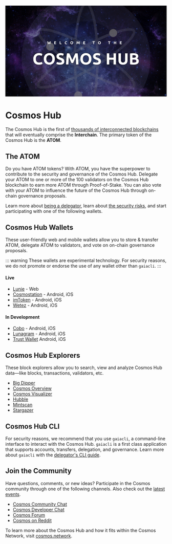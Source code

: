 ![Welcome to the Cosmos Hub](./welcome-banner.jpg)

# Cosmos Hub

The Cosmos Hub is the first of [thousands of interconnected blockchains](https://cosmos.network) that will eventually comprise the **Interchain**. The primary token of the Cosmos Hub is the **ATOM**.

## The ATOM

Do you have ATOM tokens? With ATOM, you have the superpower to contribute to the security and governance of the Cosmos Hub. Delegate your ATOM to one or more of the 100 validators on the Cosmos Hub blockchain to earn more ATOM through Proof-of-Stake. You can also vote with your ATOM to influence the future of the Cosmos Hub through on-chain governance proposals.

Learn more about [being a delegator](/intro/delegator-faq), learn about [the security risks](/intro/delegator-security), and start participating with one of the following wallets.

## Cosmos Hub Wallets

These user-friendly web and mobile wallets allow you to store & transfer ATOM, delegate ATOM to validators, and vote on on-chain governance proposals.

::: warning
These wallets are experimental technology. For security reasons, we do not promote or endorse the use of any wallet other than `gaiacli`.
:::

#### Live

* [Lunie](https://lunie.io) - Web
* [Cosmostation](https://www.cosmostation.io/) - Android, iOS
* [imToken](https://token.im/) - Android, iOS
* [Wetez](https://www.wetez.io/pc/homepage) - Android, iOS

#### In Development

* [Cobo](https://cobo.com/) - Android, iOS
* [Lunagram](https://lunamint.com/) - Android, iOS
* [Trust Wallet](https://trustwallet.com/) Android, iOS


## Cosmos Hub Explorers

These block explorers allow you to search, view and analyze Cosmos Hub data&mdash;like blocks, transactions, validators, etc.

* [Big Dipper](https://cosmos.bigdipper.live)
* [Cosmos Overview](https://genesislab.net)
* [Cosmos Visualizer](https://nylira.net/3d)
* [Hubble](https://hubble.figment.network)
* [Mintscan](https://mintscan.io)
* [Stargazer](https://stargazer.certus.one)

## Cosmos Hub CLI

For security reasons, we recommend that you use `gaiacli`, a command-line interface to interact with the Cosmos Hub. `gaiacli` is a first class application that supports accounts, transfers, delegation, and governance. Learn more about `gaiacli` with the [delegator's CLI guide](/delegator-guide-cli).

## Join the Community

Have questions, comments, or new ideas? Participate in the Cosmos community through one of the following channels. Also check out the [latest events](https://cosmos.network/community).

* [Cosmos Community Chat](https://t.me/cosmosproject)
* [Cosmos Developer Chat](https://riot.im/app/#/room/#cosmos:matrix.org)
* [Cosmos Forum](https://forum.cosmos.network)
* [Cosmos on Reddit](https://reddit.com/r/cosmosnetwork)

To learn more about the Cosmos Hub and how it fits within the Cosmos Network, visit [cosmos.network](https://cosmos.network).
